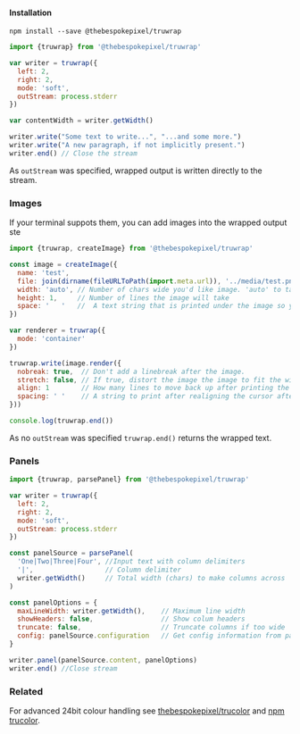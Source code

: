 #### Installation

```shell
npm install --save @thebespokepixel/truwrap
```

```js
import {truwrap} from '@thebespokepixel/truwrap'

var writer = truwrap({
  left: 2,
  right: 2,
  mode: 'soft',
  outStream: process.stderr
})

var contentWidth = writer.getWidth()

writer.write("Some text to write...", "...and some more.")
writer.write("A new paragraph, if not implicitly present.")
writer.end() // Close the stream
```
As `outStream` was specified, wrapped output is written directly to the stream. 

### Images

If your terminal suppots them, you can add images into the wrapped output ste 

```js
import {truwrap, createImage} from '@thebespokepixel/truwrap'

const image = createImage({
  name: 'test',
  file: join(dirname(fileURLToPath(import.meta.url)), '../media/test.png'),
  width: 'auto', // Number of chars wide you'd like image. 'auto' to take it from the image/set height.
  height: 1,     // Number of lines the image will take
  space: '   '   //  A text string that is printed under the image so you can flow the wrapped text around it.
})

var renderer = truwrap({
  mode: 'container'
})

truwrap.write(image.render({
  nobreak: true,  // Don't add a linebreak after the image.
  stretch: false, // If true, distort the image the image to fit the width/height
  align: 1        // How many lines to move back up after printing the image.
  spacing: ' '    // A string to print after realigning the cursor after printing the image.
}))

console.log(truwrap.end())
```

As no `outStream` was specified `truwrap.end()` returns the wrapped text. 

### Panels

```js
import {truwrap, parsePanel} from '@thebespokepixel/truwrap'

var writer = truwrap({
  left: 2,
  right: 2,
  mode: 'soft',
  outStream: process.stderr
})

const panelSource = parsePanel(
  'One|Two|Three|Four', //Input text with column delimiters
  '|',                  // Column delimiter
  writer.getWidth()     // Total width (chars) to make columns across
)

const panelOptions = {
  maxLineWidth: writer.getWidth(),    // Maximum line width
  showHeaders: false,                 // Show colum headers
  truncate: false,                    // Truncate columns if too wide
  config: panelSource.configuration   // Get config information from parsePanel()
}

writer.panel(panelSource.content, panelOptions)
writer.end() //Close stream
```

### Related

For advanced 24bit colour handling see [thebespokepixel/trucolor](https://github.com/thebespokepixel/trucolor) and [npm trucolor](https://www.npmjs.com/package/trucolor).
